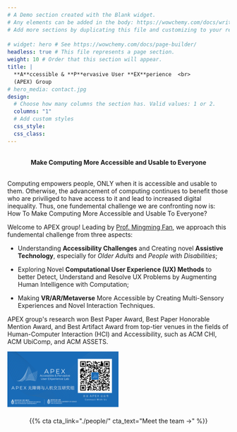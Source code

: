 ```yaml
---
# A Demo section created with the Blank widget.
# Any elements can be added in the body: https://wowchemy.com/docs/writing-markdown-latex/
# Add more sections by duplicating this file and customizing to your requirements.

# widget: hero # See https://wowchemy.com/docs/page-builder/
headless: true # This file represents a page section.
weight: 10 # Order that this section will appear.
title: |
  **A**ccessible & **P**ervasive User **EX**perience  <br>
  (APEX) Group
# hero_media: contact.jpg
design:
  # Choose how many columns the section has. Valid values: 1 or 2.
  columns: "1"
  # Add custom styles
  css_style:
  css_class:
---
```


<br>

<div style="text-align: center; ">
<strong>Make Computing More Accessible and Usable to Everyone</strong>
</div>

<br>

Computing empowers people, ONLY when it is accessible and usable to them. Otherwise, the advancement of computing continues to benefit those who are priviliged to have access to it and lead to increased digital inequality. Thus, one fundemental challenge we are confronting now is: How To Make Computing More Accessible and Usable To Everyone?

Welcome to APEX group! Leading by [Prof. Mingming Fan](https://www.mingmingfan.com/), we approach this fundemental challenge from three aspects:

- Understanding **Accessibility Challenges** and Creating novel **Assistive Technology**, especially for _Older Adults_ and _People with Disabilities_;

- Exploring Novel **Computational User Experience (UX) Methods** to better Detect, Understand and Resolve UX Problems by Augmenting Human Intelligence with Computation;

- Making **VR/AR/Metaverse** More Accessible by Creating Multi-Sensory Experiences and Novel Interaction Techniques.

APEX group's research won Best Paper Award, Best Paper Honorable Mention Award, and Best Artifact Award from top-tier venues in the fields of Human-Computer Interaction (HCI) and Accessibility, such as ACM CHI, ACM UbiComp, and ACM ASSETS.

<img src="../home/QR.jpeg" width = 50% style=" margin-left: auto; margin-right: auto; align: center">

<div style="display: flex; justify-content: center">

<!-- <div style="margin: 10px">
{{% cta cta_link="./about/" cta_text="About →" %}}
</div> -->

<div style="margin: 20px">
{{% cta cta_link="./people/" cta_text="Meet the team →" %}}
</div>

</div>
